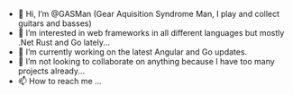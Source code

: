 - 👋 Hi, I’m @GASMan (Gear Aquisition Syndrome Man, I play and collect guitars and basses)
- 👀 I’m interested in web frameworks in all different languages but mostly .Net Rust and Go lately...
- 🌱 I’m currently working on the latest Angular and Go updates.
- 💞️ I’m not looking to collaborate on anything because I have too many projects already...
- 📫 How to reach me ...

<!---
Rusty-Gopher-Phoenix-Nest/Rusty-Gopher-Phoenix-Nest is a ✨ special ✨ repository because its `README.md` (this file) appears on your GitHub profile.
You can click the Preview link to take a look at your changes.
--->
